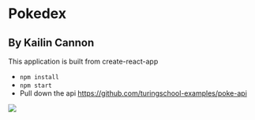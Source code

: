 # Pokedex

## By Kailin Cannon

This application is built from create-react-app

- `npm install`
- `npm start`
- Pull down the api https://github.com/turingschool-examples/poke-api

![](./app.gif)
